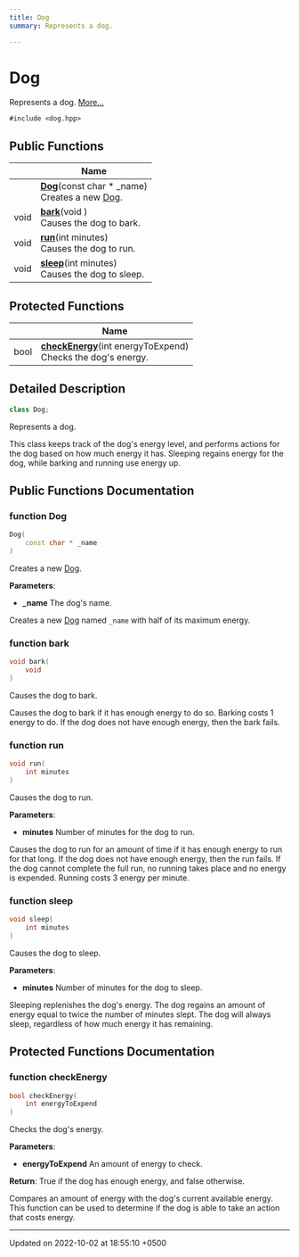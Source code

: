 ```yaml
---
title: Dog
summary: Represents a dog. 

---
```


# Dog



Represents a dog.  [More...](#detailed-description)


`#include <dog.hpp>`

## Public Functions

|                | Name           |
| -------------- | -------------- |
| | **[Dog](Classes/class_dog.md#function-dog)**(const char * _name)<br>Creates a new [Dog](Classes/class_dog.md).  |
| void | **[bark](Classes/class_dog.md#function-bark)**(void )<br>Causes the dog to bark.  |
| void | **[run](Classes/class_dog.md#function-run)**(int minutes)<br>Causes the dog to run.  |
| void | **[sleep](Classes/class_dog.md#function-sleep)**(int minutes)<br>Causes the dog to sleep.  |

## Protected Functions

|                | Name           |
| -------------- | -------------- |
| bool | **[checkEnergy](Classes/class_dog.md#function-checkenergy)**(int energyToExpend)<br>Checks the dog's energy.  |

## Detailed Description

```cpp
class Dog;
```

Represents a dog. 

This class keeps track of the dog's energy level, and performs actions for the dog based on how much energy it has. Sleeping regains energy for the dog, while barking and running use energy up. 

## Public Functions Documentation

### function Dog

```cpp
Dog(
    const char * _name
)
```

Creates a new [Dog](Classes/class_dog.md). 

**Parameters**: 

  * **_name** The dog's name. 


Creates a new [Dog](Classes/class_dog.md) named `_name` with half of its maximum energy.


### function bark

```cpp
void bark(
    void 
)
```

Causes the dog to bark. 

Causes the dog to bark if it has enough energy to do so. Barking costs 1 energy to do. If the dog does not have enough energy, then the bark fails. 


### function run

```cpp
void run(
    int minutes
)
```

Causes the dog to run. 

**Parameters**: 

  * **minutes** Number of minutes for the dog to run. 


Causes the dog to run for an amount of time if it has enough energy to run for that long. If the dog does not have enough energy, then the run fails. If the dog cannot complete the full run, no running takes place and no energy is expended. Running costs 3 energy per minute.


### function sleep

```cpp
void sleep(
    int minutes
)
```

Causes the dog to sleep. 

**Parameters**: 

  * **minutes** Number of minutes for the dog to sleep. 


Sleeping replenishes the dog's energy. The dog regains an amount of energy equal to twice the number of minutes slept. The dog will always sleep, regardless of how much energy it has remaining.


## Protected Functions Documentation

### function checkEnergy

```cpp
bool checkEnergy(
    int energyToExpend
)
```

Checks the dog's energy. 

**Parameters**: 

  * **energyToExpend** An amount of energy to check.


**Return**: True if the dog has enough energy, and false otherwise. 

Compares an amount of energy with the dog's current available energy. This function can be used to determine if the dog is able to take an action that costs energy.


-------------------------------

Updated on 2022-10-02 at 18:55:10 +0500